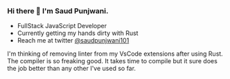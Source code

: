 ### Hi there 👋 I'm Saud Punjwani.

- FullStack JavaScript Developer
- Currently getting my hands dirty with Rust
- Reach me at twitter [@saudpunjwani101](https://twitter.com/saudpunjwani101)

I'm thinking of removing linter from my VsCode extensions after using Rust. The compiler is so freaking good. It takes time to compile but it sure does the job better than any other I've used so far.

<!--
**saudpunjwani101/saudpunjwani101** is a ✨ _special_ ✨ repository because its `README.md` (this file) appears on your GitHub profile.

Here are some ideas to get you started:

- 🔭 I’m currently working on ...
- 🌱 I’m currently learning ...
- 👯 I’m looking to collaborate on ...
- 🤔 I’m looking for help with ...
- 💬 Ask me about ...
- 📫 How to reach me: ...
- 😄 Pronouns: ...
- ⚡ Fun fact: ...
-->
